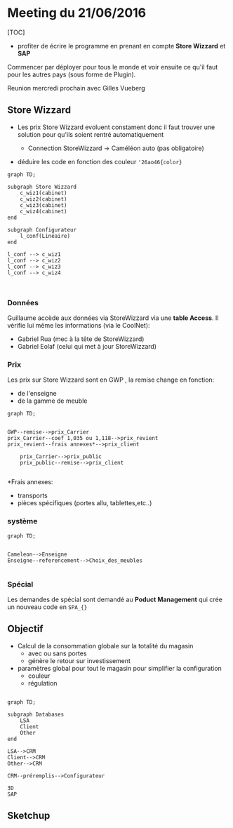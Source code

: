 # Meeting du 21/06/2016

[TOC]

* profiter de écrire le programme en prenant en compte **Store Wizzard** et **SAP**

Commencer par déployer pour tous le monde et voir ensuite ce qu'il faut pour les autres pays (sous forme de Plugin).

Reunion mercredi prochain avec Gilles Vueberg


## Store Wizzard

* Les prix Store Wizzard evoluent constament donc il faut trouver une solution pour qu'ils soient rentré automatiquement
  * Connection StoreWizzard -> Caméléon auto (pas obligatoire)

* déduire les code en fonction des couleur `'26ao46{color}`

~~~mermaid
graph TD;

subgraph Store Wizzard
	c_wiz1(cabinet)
	c_wiz2(cabinet)
	c_wiz3(cabinet)
	c_wiz4(cabinet)
end

subgraph Configurateur
	l_conf(Linéaire)
end

l_conf --> c_wiz1
l_conf --> c_wiz2
l_conf --> c_wiz3
l_conf --> c_wiz4 



~~~

### Données

Guillaume accède aux données via StoreWizzard via une **table Access**. Il vérifie lui même les informations  (via le CoolNet):

* Gabriel Rua (mec à la tête de StoreWizzard)
* Gabriel Eolaf (celui qui met à jour StoreWizzard)

### Prix 

Les prix sur Store Wizzard sont en GWP , la remise change en fonction:

* de l'enseigne
* de la gamme de meuble

~~~mermaid
graph TD;


GWP--remise-->prix_Carrier
prix_Carrier--coef 1,035 ou 1,118-->prix_revient
prix_revient--frais annexes*-->prix_client

	prix_Carrier-->prix_public
	prix_public--remise-->prix_client


~~~
*Frais annexes:

* transports
* pièces spécifiques (portes allu, tablettes,etc..)

### système

~~~mermaid
graph TD;


Cameleon-->Enseigne
Enseigne--referencement-->Choix_des_meubles


~~~

### Spécial

Les demandes de spécial sont demandé au **Poduct Management** qui crée un nouveau code en `SPA_{}`


## Objectif

* Calcul de la consommation globale sur la totalité du magasin 
  * avec ou sans portes
  * génère le retour sur investissement
* paramètres global pour tout le magasin pour simplifier la configuration
  * couleur 
  * régulation


~~~mermaid

graph TD;

subgraph Databases
	LSA
	Client
	Other
end

LSA-->CRM
Client-->CRM
Other-->CRM

CRM--préremplis-->Configurateur

3D
SAP

~~~

## Sketchup